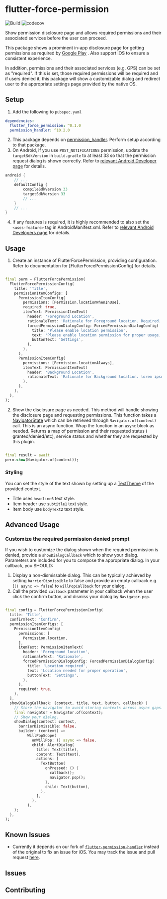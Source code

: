 # flutter-force-permission

![Build](https://github.com/gogovan/flutter-force-permission/actions/workflows/build.yaml/badge.svg)
![codecov](https://codecov.io/gh/gogovan/flutter-force-permission/branch/main/graph/badge.svg?token=F9DPJUAVAJ)

Show permission disclosure page and allows required permissions and their associated services before
the user can proceed.

This package shows a prominent in-app disclosure page for getting permissions as required
by [Google Play](https://support.google.com/googleplay/android-developer/answer/9799150?visit_id=638041800350153935-369621111&p=pd-m&rd=1#prominent_disclosure&zippy=%2Cstep-provide-prominent-in-app-disclosure%2Cstep-review-best-practices-for-accessing-location%2Cstep-consider-alternatives-to-accessing-location-in-the-background%2Cstep-make-access-to-location-in-the-background-clear-to-users%2Csee-an-example-of-prominent-in-app-disclosure)
. Also support iOS to ensure a consistent experience.

In addition, permissions and their associated services (e.g. GPS) can be set as "required". If this
is set, those required permissions will be required and if users denied it, this package will show a
customizable dialog and redirect user to the appropriate settings page provided by the native OS.

## Setup

1. Add the following to `pubspec.yaml`

```yaml
dependencies:
  flutter_force_permission: ^0.1.0
  permission_handler: ^10.2.0
```

2. This package depends on [permission_handler](https://pub.dev/packages/permission_handler).
   Perform setup according to that package.
3. On Android, if you use `POST_NOTIFICATIONS` permission, update the `targetSdkVersion`
   in `build.gradle` to at least 33 so that the permission request dialog is shown correctly. Refer
   to [relevant Android Developer page](https://developer.android.com/develop/ui/views/notifications/notification-permission)
   for details.

```groovy
android {
    // ...
    defaultConfig {
        compileSdkVersion 33
        targetSdkVersion 33
        // ...
    }
    // ...
}
```

4. If any features is required, it is highly recommended to also set the `<uses-feature>` tag in
   AndroidManifest.xml. Refer
   to [relevant Android Developers page](https://developer.android.com/guide/topics/manifest/uses-feature-element)
   for details.

## Usage

1. Create an instance of FlutterForcePermission, providing configuration. Refer to documentation
   for [FlutterForcePermissionConfig] for details.

```dart

final perm = FlutterForcePermission(
  FlutterForcePermissionConfig(
    title: 'Title',
    permissionItemConfigs: [
      PermissionItemConfig(
        permissions: [Permission.locationWhenInUse],
        required: true,
        itemText: PermissionItemText(
          header: 'Foreground Location',
          rationaleText: 'Rationale for Foreground location. Required.',
          forcedPermissionDialogConfig: ForcedPermissionDialogConfig(
            title: 'Please enable location permission',
            text: 'Please enable location permission for proper usage.',
            buttonText: 'Settings',
          ),
        ),
      ),
      PermissionItemConfig(
        permissions: [Permission.locationAlways],
        itemText: PermissionItemText(
          header: 'Background Location',
          rationaleText: 'Rationale for Background location. lorem ipsum dolor sit amet.',
        ),
      ),
    ],
  ),
);
```

2. Show the disclosure page as needed. This method will handle showing the disclosure page and
   requesting permissions. This function takes
   a [NavigatorState](https://api.flutter.dev/flutter/widgets/NavigatorState-class.html) which can
   be retrieved through `Navigator.of(context)` call. This is an async function. Wrap the function
   in an `async` block as needed. Returns a map of permission and their requested status (
   granted/denied/etc), service status and whether they are requested by this plugin.

```dart

final result = await
perm.show(Navigator.of(context));
```

### Styling

You can set the style of the text shown by setting up
a [TextTheme](https://api.flutter.dev/flutter/material/TextTheme-class.html) of the provided
context.

- Title uses `headline6` text style.
- Item header use `subtitle1` text style.
- Item body use `bodyText2` text style.

## Advanced Usage

### Customize the required permission denied prompt

If you wish to customize the dialog shown when the required permission is denied, provide
a `showDialogCallback` which to show your dialog. Parameters are included for you to compose the
appropriate dialog. In your callback, you SHOULD:

1. Display a non-dismissable dialog. This can be typically achieved by setting `barrierDismissible`
   to false and provide an empty callback e.g. (`() async => false`) to `willPopCallback` for your
   dialog.
2. Call the provided `callback` parameter in your callback when the user click the confirm button,
   and dismiss your dialog by `Navigator.pop`.

```dart

final config = FlutterForcePermissionConfig(
  title: 'Title',
  confirmText: 'Confirm',
  permissionItemConfigs: [
    PermissionItemConfig(
      permissions: [
        Permission.location,
      ],
      itemText: PermissionItemText(
        header: 'Foreground location',
        rationaleText: 'Rationale',
        forcedPermissionDialogConfig: ForcedPermissionDialogConfig(
          title: 'Location required',
          text: 'Location needed for proper operation',
          buttonText: 'Settings',
        ),
      ),
      required: true,
    ),
  ],
  showDialogCallback: (context, title, text, button, callback) {
    // Store the navigator to avoid storing contexts across async gaps. See https://stackoverflow.com/a/69512692/11675817 for details.
    final navigator = Navigator.of(context);
    // Show your dialog.
    showDialog(context: context,
      barrierDismissible: false,
      builder: (context) =>
          WillPopScope(
            onWillPop: () async => false,
            child: AlertDialog(
              title: Text(title),
              content: Text(text),
              actions: [
                TextButton(
                  onPressed: () {
                    callback();
                    navigator.pop();
                  },
                  child: Text(button),
                ),
              ],
            ),
          ),
    );
  },
);
```

## Known Issues

- Currently it depends on our fork
  of [`flutter-permission-handler`](https://github.com/gogovan/flutter-permission-handler) instead
  of the original to fix an issue for iOS. You may track the
  issue and pull request [here](https://github.com/Baseflow/flutter-permission-handler/pull/967).

## Issues

## Contributing

